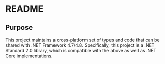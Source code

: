 ﻿# README

## Purpose

This project maintains a cross-platform set of types and code that can be
shared with .NET Framework 4.7/4.8. Specifically, this project is a
.NET Standard 2.0 library, which is compatible with the above as well as
.NET Core implementations.
